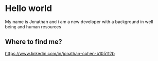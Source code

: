 # Hello world #

My name is Jonathan and i am a new developer with a background in well being and human resources


## Where to find me? ##

https://www.linkedin.com/in/jonathan-cohen-b105112b
